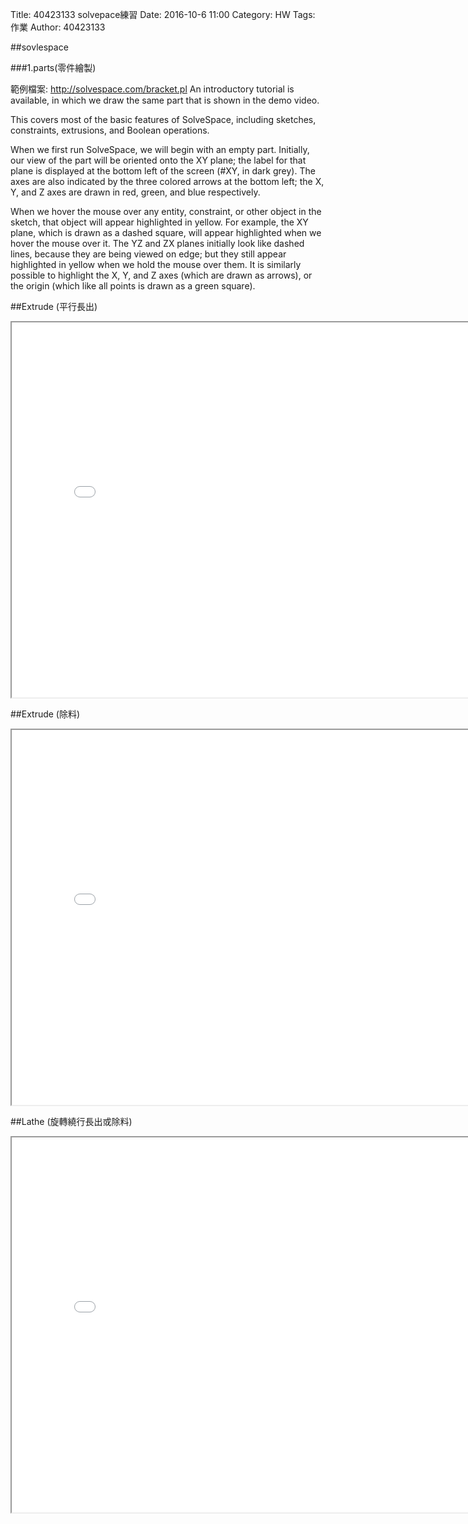 Title: 40423133  solvepace練習
Date: 2016-10-6 11:00
Category: HW
Tags: 作業
Author: 40423133



<!-- PELICAN_END_SUMMARY -->
##sovlespace

###1.parts(零件繪製)

範例檔案: http://solvespace.com/bracket.pl An introductory tutorial is available, in which we draw the same part that is shown in the demo video.

This covers most of the basic features of SolveSpace, including sketches, constraints, extrusions, and Boolean operations.

When we first run SolveSpace, we will begin with an empty part. Initially, our view of the part will be oriented onto the XY plane; the label for that plane is displayed at the bottom left of the screen (#XY, in dark grey). The axes are also indicated by the three colored arrows at the bottom left; the X, Y, and Z axes are drawn in red, green, and blue respectively.

When we hover the mouse over any entity, constraint, or other object in the sketch, that object will appear highlighted in yellow. For example, the XY plane, which is drawn as a dashed square, will appear highlighted when we hover the mouse over it. The YZ and ZX planes initially look like dashed lines, because they are being viewed on edge; but they still appear highlighted in yellow when we hold the mouse over them. It is similarly possible to highlight the X, Y, and Z axes (which are drawn as arrows), or the origin (which like all points is drawn as a green square).

##Extrude (平行長出)

<iframe src="./../data/1.html"width="800"height="600"/></iframe>

##Extrude (除料)

<iframe src="./../data/2.html"width="800"height="600"/></iframe>

##Lathe (旋轉繞行長出或除料)

<iframe src="./../data/40423133.html"width="800"height="600"/></iframe>




